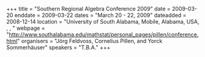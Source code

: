 +++
title = "Southern Regional Algebra Conference 2009"
date = 2009-03-20
enddate = 2009-03-22
dates = "March 20 - 22, 2009"
dateadded = 2008-12-14
location = "University of South Alabama, Mobile, Alabama, USA, , , "
webpage = "http://www.southalabama.edu/mathstat/personal_pages/pillen/conference.html"
organisers = "Jörg Feldvoss, Cornelius Pillen, and Yorck Sommerhäuser"
speakers = "T.B.A."
+++
